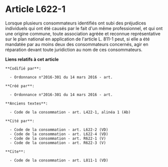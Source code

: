 # Article L622-1

Lorsque plusieurs consommateurs identifiés ont subi des préjudices individuels qui ont été causés par le fait d'un même
professionnel, et qui ont une origine commune, toute association agréée et reconnue représentative sur le plan national en
application de l'article L. 811-1 peut, si elle a été mandatée par au moins deux des consommateurs concernés, agir en
réparation devant toute juridiction au nom de ces consommateurs.

**Liens relatifs à cet article**

	**Codifié par**:

	  - Ordonnance n°2016-301 du 14 mars 2016 - art.

	**Créé par**:

	  - Ordonnance n°2016-301 du 14 mars 2016 - art.

	**Anciens textes**:

	  - Code de la consommation - art. L422-1, alinéa 1 (Ab)

	**Cité par**:

	  - Code de la consommation - art. L622-2 (VD)
	  - Code de la consommation - art. L622-4 (VD)
	  - Code de la consommation - art. R622-1 (V)
	  - Code de la consommation - art. R622-3 (V)

	**Cite**:

	  - Code de la consommation - art. L811-1 (VD)
